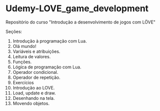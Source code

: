 # Udemy-LOVE_game_development
Repositório do curso "Introdução a desenvolvimento de jogos com LÖVE"

Seções:

1. Introdução à programação com Lua.
  1. Olá mundo!
  2. Variáveis e atribuições.
  3. Leitura de valores.
  4. Funções.
2. Lógica de programação com Lua.
  1. Operador condicional.
  2. Operador de repetição.
  3. Exercícios
3. Introdução ao LOVE.
  1. Load, update e draw.
  2. Desenhando na tela.
  3. Movendo objetos.
